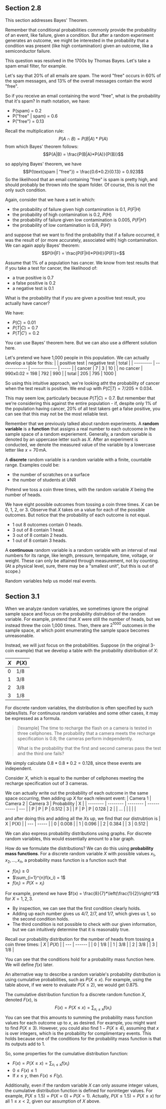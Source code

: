 ## Section 2.8
This section addresses Bayes' Theorem. 

Remember that conditional probabilities commonly provide the probability of an event, like failure, given a condition. But after a random experiment generates an outcome, we might be interested in the probability that a condition was present (like high contamination) given an outcome, like a semiconductor failure.

This question was resolved in the 1700s by Thomas Bayes. Let's take a spam email filter, for example.

Let's say that 20% of all emails are spam. The word "free" occurs in 60% of the spam messages, and 13% of the overall messages contain the word "free".

So if you receive an email containing the word "free", what is the probability that it's spam? In math notation, we have:
- P(spam) = 0.2
- P("free" | spam) = 0.6
- P("free") = 0.13

Recall the multiplication rule:
$$P(A \cap B) = P(B|A) * P(A)$$
from which Bayes' theorem follows:
$$P(A|B) = \frac{P(B|A)*P(A)}{P(B)}$$

so applying Bayes' theorem, we have
$$P(\text{spam | "free"}) = \frac{0.6*0.2}{0.13} = 0.923$$
So the likelihood that an email containing "free" is spam is pretty high, and should probably be thrown into the spam folder. Of course, this is not the only such condition.

Again, consider that we have a set in which:
- the probability of failure given high contamination is 0.1, $P(F|H)$
- the probability of high contamination is 0.2, $P(H)$
- the probability of failure given low contamination is 0.005,  $P(F|H')$
- the probability of low contamination is 0.8, $P(H')$

and suppose that we want to find the probability that if a failure occurred, it was the result of (or more accurately, associated with) high contamination. We can again apply Bayes' theorem:
$$P(H|F) = \frac{P(F|H)*P(H)}{P(F)}=$$

Assume that 1% of a population has cancer. We know from test results that if you take a test for cancer, the likelihood of:
- a true positive is 0.7
- a false positive is 0.2
- a negative test is 0.1

What is the probability that if you are given a positive test result, you actually have cancer?

We have:
- $P(C) = 0.01$
- $P(T|C) = 0.7$
- $P(T|C') = 0.2$

You can use Bayes' theorem here. But we can also use a different solution here.

Let's pretend we have 1,000 people in this population. We can actually develop a table for this:
|           | positive test | negative test | total |
| --------- | ------------- | ------------- | ----- |
| cancer    | 7             | 3             | 10    |
| no cancer | 990x0.02 = 198   | 792           | 990   |
| total     | 205           | 795              | 1000  |

So using this intuitive approach, we're looking atht the probability of cancer when the test result is positive. We end up with $P(C|T) = 7/205 \approx 0.034$.

This may seem low, particularly because $P(T|C) = 0.7$. But remember that we're considering this against the entire population - if, despite only 1% of the population having cancer, 20% of all test takers get a false positive, you can see that this may not be the most reliable test.

Remember that we previously talked about random experiments. A **random variable** is a **function** that assigns a real number to each outcoome in the sample space of a random experiement. Generally, a random variable is denoted by an uppercase letter such as $X$. After an experiment is conducted, we denote the measured value of the variable by a lowercase letter like $x = 70\,\mathrm{mA}$.

A **discrete** random variable is a random variable with a finite, countable range. Examples could be:
 - the number of scratches on a surface
 - the number of students at UNR

Pretend we toss a coin three times, with the random variable $X$ being the number of heads.

We have eight possible outcomes from tossing a coin three times. $X$ can be 0, 1, 2, or 3. Observe that $X$ takes on a value for each of the possible outcomes. But notice that the probability of each outcome is not equal. 
- 1 out 8 outcomes contain 0 heads.
- 3 out of 8 contain 1 head.
- 3 out of 8 contain 2 heads.
- 1 out of 8 contain 3 heads.

A **continuous** random variable is a random variable with an interval of real numbers for its range, like length, pressure, termpature, time, voltage, or weight. These can only be attained through measurement, not by counting. (At a physical level, sure, there may be a "smallest unit", but this is out of scope.)

Random variables help us model real events.

## Section 3.1
When we analyze random variables, we sometimes ignore the original sample space and focus on the probability distrubtion of the random variable. For example, pretend that $X$ were still the number of heads, but we instead threw the coin 1,000 times. Then, there are $2^{1000}$ outcomes in the sample space, at which point enumerating the sample space becomes unreasonable.

Instead, we will just focus on the probabilities. Suppose (in the original 3-coin example) that we develop a table with the probability distribution of $X$:

| $X$ | $P(X)$ |
| --- | ------ |
| 0   | 1/8    |
| 1   | 3/8    |
| 2   | 3/8    |
| 3   | 1/8    |

For discrete random variables, the distribution is often specified by such tables/lists. For continuous random variables and some other cases, it may be expressed as a formula.

> [!example]
> The time to recharge the flash on a camera is tested in three cellphones. The probability that a camera meets the recharge specification is 0.8; the cameras perform independently.
>
> What is the probability that the first and second cameras pass the test and the third one fails?

We simply calculate $0.8*0.8*0.2=0.128$, since these events are independent.

Consider $X$, which is equal to the number of cellphones meeting the recharge specification out of 3 cameras.

We can actually write out the probability of each outcome in the same space occurring, then adding up $X$ for each relevant event:
| Camera 1 | Camera 2 | Camera 3 | Probability | X   |
| -------- | -------- | -------- | ----------- | --- |
| P        | P        | P        | 0.512       | 3   |
| F        | P        | P        | 0.128       | 2   |
| ...         |          |          |             |     |

and after doing this and adding all the $X$s up, we find that our distrubtion is
| X   | P(X)  |
| --- | ----- |
| 0   | 0.008 |
| 1   | 0.096 |
| 2   | 0.384 |
| 3   | 0.512 |

We can also express probability distributions using graphs. For discrete random variables, this would essentially amount to a bar graph.

How do we formulate the distributions? We can do this using **probability mass functions**. For a discrete random variable $X$ with possible values $x_1, x_2, \ldots, x_n$, a probability mass function is a function such that
- $f(x_i) \geq 0$
- $\sum_{i=1}^{n}f(x_i) = 1$
- $f(x_i) = P(X=x_i)$

For example, pretend we have $f(x) = \frac{8}{7}*\left(\frac{1}{2}\right)^X$ for $X = 1, 2, 3$.

- By inspection, we can see that the first condition clearly holds.
- Adding up each number gives us $4/7$, $2/7$, and $1/7$, which gives us 1, so the second condition holds.
- The third condition is not possible to check with our given information, but we can intuitively determine that it is reasonably true.

Recall our probability distribution for the number of heads from tossing a coin three times:
| $X$ | $P(X)$ |
| --- | ------ |
| 0   | 1/8    |
| 1   | 3/8    |
| 2   | 3/8    |
| 3   | 1/8    |

You can see that the conditions hold for a probability mass function here. We will define $f(x)$ later.

An alternative way to describe a random variable's probability distribution is using cumulative probabilities, such as $P(X \leq x)$. For example, using the table above, if we were to evaluate $P(X \leq 2)$, we would get 0.875.

The cumulative distribution function fo a discrete random function $X$, denoted $F(x)$, is
$$F(x) = P(X \leq x) = \sum_{x_i \leq x} f(x_i)$$
You can see that this amounts to summing the probability mass function values for each outcome up to $x$, as desired. For example, you might want to find $P(X \leq 3)$. However, you could also find $1 - P(X \geq 4)$, assuming that $x$ is over integers, which is the probability for complimentary events. This holds because one of the conditions for the probability mass function is that its outputs add to 1.

So, some properties for the cumulative distribution function:
- $F(x) = P(X \leq x) = \sum_{x_i \leq x} f(x_i)$
- $0 \leq F(x) \leq 1$
- If $x \leq y$, then $F(x) \leq F(y)$.

Additionally, even if the random variable $X$ can only assume integer values, the cumulative distribution function is defined for noninteger values. For example, $P(X \leq 1.5) = P(X=0) + P(X=1)$. Actually, $P(X\leq 1.5) = P(X \leq x)$ for all $1 \leq x \lt 2$, given our assumption of $X$ above.


